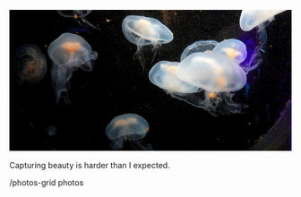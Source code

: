 ![](/public/d558fa7e87a08f23c7538d9fa3567c058dd0b5a9b5d8b455411eda951c5b74d4.jpg)

Capturing beauty is harder than I expected. 

/photos-grid photos
